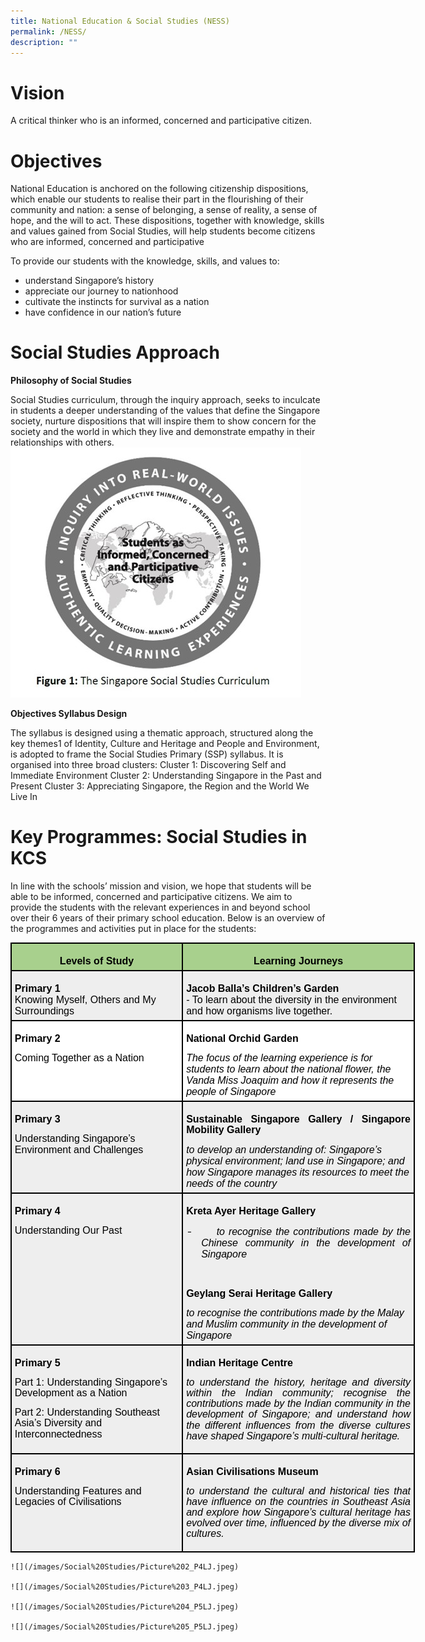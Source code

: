 ```yaml
---
title: National Education & Social Studies (NESS)
permalink: /NESS/
description: ""
---
```

# Vision
A critical thinker who is an informed, concerned and participative citizen. 

# Objectives
National Education is anchored on the following citizenship dispositions, which enable our students to realise their part in the flourishing of their community and nation: a sense of belonging, a sense of reality, a sense of hope, and the will to act. These dispositions, together with knowledge, skills and values gained from Social Studies, will help students become citizens who are informed, concerned and participative

To provide our students with the knowledge, skills, and values to: 
* understand Singapore’s history
* appreciate our journey to nationhood
* cultivate the instincts for survival as a nation 
* have confidence in our nation’s future

# Social Studies Approach
**Philosophy of Social Studies**

Social Studies curriculum, through the inquiry approach, seeks to inculcate in students a deeper understanding of the values that define the Singapore society, nurture dispositions that will inspire them to show concern for the society and the world in which they live and demonstrate empathy in their relationships with others.
![](/images/Social%20Studies/Picture1_SS.jpg)

**Objectives Syllabus Design**

The syllabus is designed using a thematic approach, structured along the key themes1 of Identity, Culture and Heritage and People and Environment, is adopted to frame the Social Studies Primary (SSP) syllabus. It is organised into three broad clusters: 
Cluster 1: Discovering Self and Immediate Environment
Cluster 2: Understanding Singapore in the Past and Present
Cluster 3: Appreciating Singapore, the Region and the World We Live In

# Key Programmes: Social Studies in KCS

In line with the schools’ mission and vision, we hope that students will be able to be informed, concerned and participative citizens. We aim to provide the students with the relevant experiences in and beyond school over their 6 years of their primary school education. Below is an overview of the programmes and activities put in place for the students:

<table style="width:485.4pt;margin-left:-.15pt;background:white;border-collapse:collapse;
 border:none;mso-border-alt:solid windowtext 1.5pt;mso-yfti-tbllook:1184;
 mso-border-insideh:1.5pt solid windowtext;mso-border-insidev:1.5pt solid windowtext" width="647" cellpadding="0" cellspacing="0" border="1" class="MsoNormalTable"><tbody><tr style="mso-yfti-irow:0;mso-yfti-firstrow:yes;height:9.5pt"><td style="width:203.3pt;border:solid windowtext 1.5pt;
  background:#A8D08D;mso-background-themecolor:accent6;mso-background-themetint:
  153;padding:3.75pt 3.75pt 3.75pt 3.75pt;height:9.5pt" valign="top" width="271"><p style="margin-bottom:0in;text-align:center;
  line-height:normal" align="center" class="MsoNormal"><b><span style="font-size:12.0pt;font-family:&quot;Arial&quot;,sans-serif;
  mso-fareast-font-family:&quot;Times New Roman&quot;;color:black">Levels of Study</span></b></p></td><td style="width:282.1pt;border:solid windowtext 1.5pt;
  border-left:none;mso-border-left-alt:solid windowtext 1.5pt;background:#A8D08D;
  mso-background-themecolor:accent6;mso-background-themetint:153;padding:3.75pt 3.75pt 3.75pt 3.75pt;
  height:9.5pt" valign="top" width="376"><p style="margin-bottom:0in;text-align:center;
  line-height:normal" align="center" class="MsoNormal"><b><span style="font-size:12.0pt;font-family:&quot;Arial&quot;,sans-serif;
  mso-fareast-font-family:&quot;Times New Roman&quot;;color:black">Learning Journeys</span></b></p></td></tr><tr style="mso-yfti-irow:1;height:50.55pt"><td style="width:203.3pt;border:solid windowtext 1.5pt;border-top:
  none;mso-border-top-alt:solid windowtext 1.5pt;background:#EEEEEE;padding:
  3.75pt 3.75pt 3.75pt 3.75pt;height:50.55pt" width="271"><p style="margin-bottom:0in;line-height:normal" class="MsoNormal"><b><span style="font-size:12.0pt;font-family:&quot;Arial&quot;,sans-serif;mso-fareast-font-family:
  &quot;Times New Roman&quot;;color:black">Primary 1<br></span></b><span style="font-size:12.0pt;font-family:&quot;Arial&quot;,sans-serif;
  mso-fareast-font-family:&quot;Times New Roman&quot;;color:black">Knowing Myself, Others and My Surroundings</span></p></td><td style="width:282.1pt;border-top:none;border-left:none;
  border-bottom:solid windowtext 1.5pt;border-right:solid windowtext 1.5pt;
  mso-border-top-alt:solid windowtext 1.5pt;mso-border-left-alt:solid windowtext 1.5pt;
  background:#EEEEEE;padding:3.75pt 3.75pt 3.75pt 3.75pt;height:50.55pt" width="376"><p style="margin-bottom:0in;line-height:normal" class="MsoNormal"><b><span style="font-size:12.0pt;font-family:&quot;Arial&quot;,sans-serif;mso-fareast-font-family:
  &quot;Times New Roman&quot;;color:black">Jacob Balla’s Children’s Garden<br></span></b><span style="font-size:12.0pt;font-family:&quot;Arial&quot;,sans-serif;
  mso-fareast-font-family:&quot;Times New Roman&quot;;color:black">- To learn about the diversity in the environment and how organisms live together.</span></p></td></tr><tr style="mso-yfti-irow:2;height:9.2pt"><td style="width:203.3pt;border:solid windowtext 1.5pt;
  border-top:none;mso-border-top-alt:solid windowtext 1.5pt;padding:3.75pt 3.75pt 3.75pt 3.75pt;
  height:9.2pt" valign="top" width="271"><p class="MsoNormal"><b><span style="font-size:12.0pt;line-height:107%;
  font-family:&quot;Arial&quot;,sans-serif;color:black;mso-color-alt:windowtext">Primary 2</span></b><b><span style="font-size:12.0pt;line-height:107%;font-family:
  &quot;Arial&quot;,sans-serif"></span></b></p><p style="margin-bottom:0in;line-height:normal" class="MsoNormal"><span style="font-size:12.0pt;font-family:&quot;Arial&quot;,sans-serif;color:black;
  mso-color-alt:windowtext">Coming Together as a Nation</span><span style="font-size:12.0pt;font-family:&quot;Arial&quot;,sans-serif;mso-fareast-font-family:
  &quot;Times New Roman&quot;;color:black"></span></p></td><td style="width:282.1pt;border-top:none;border-left:
  none;border-bottom:solid windowtext 1.5pt;border-right:solid windowtext 1.5pt;
  mso-border-top-alt:solid windowtext 1.5pt;mso-border-left-alt:solid windowtext 1.5pt;
  padding:3.75pt 3.75pt 3.75pt 3.75pt;height:9.2pt" valign="top" width="376"><p style="text-align:justify;text-justify:inter-ideograph" class="MsoNormal"><b><span style="font-size:12.0pt;line-height:107%;font-family:&quot;Arial&quot;,sans-serif;
  color:black;mso-color-alt:windowtext">National Orchid Garden</span></b><b><span style="font-size:12.0pt;line-height:107%;font-family:&quot;Arial&quot;,sans-serif"></span></b></p><p style="margin-bottom:0in;line-height:normal" class="MsoNormal"><i><span style="font-size:12.0pt;font-family:&quot;Arial&quot;,sans-serif;color:black;
  mso-color-alt:windowtext">The focus of the learning experience is for students to learn about the national flower, the Vanda Miss Joaquim and how it represents the people of Singapore</span></i><span style="font-size:12.0pt;
  font-family:&quot;Arial&quot;,sans-serif;mso-fareast-font-family:&quot;Times New Roman&quot;;
  color:black"></span></p></td></tr><tr style="mso-yfti-irow:3;height:9.2pt"><td style="width:203.3pt;border:solid windowtext 1.5pt;
  border-top:none;mso-border-top-alt:solid windowtext 1.5pt;background:#EEEEEE;
  padding:3.75pt 3.75pt 3.75pt 3.75pt;height:9.2pt" valign="top" width="271"><p class="MsoNormal"><b><span style="font-size:12.0pt;line-height:107%;
  font-family:&quot;Arial&quot;,sans-serif;color:black;mso-color-alt:windowtext">Primary 3</span></b><b><span style="font-size:12.0pt;line-height:107%;font-family:
  &quot;Arial&quot;,sans-serif"></span></b></p><p style="margin-bottom:0in;line-height:normal" class="MsoNormal"><span style="font-size:12.0pt;font-family:&quot;Arial&quot;,sans-serif;color:black;
  mso-color-alt:windowtext">Understanding Singapore’s Environment and Challenges</span><span style="font-size:12.0pt;font-family:&quot;Arial&quot;,sans-serif;
  mso-fareast-font-family:&quot;Times New Roman&quot;;color:black"></span></p></td><td style="width:282.1pt;border-top:none;border-left:
  none;border-bottom:solid windowtext 1.5pt;border-right:solid windowtext 1.5pt;
  mso-border-top-alt:solid windowtext 1.5pt;mso-border-left-alt:solid windowtext 1.5pt;
  background:#EEEEEE;padding:3.75pt 3.75pt 3.75pt 3.75pt;height:9.2pt" valign="top" width="376"><p style="text-align:justify;text-justify:inter-ideograph" class="MsoNormal"><b><span style="font-size:12.0pt;line-height:107%;font-family:&quot;Arial&quot;,sans-serif;
  color:black;mso-color-alt:windowtext">Sustainable Singapore Gallery / Singapore Mobility Gallery</span></b><b><span style="font-size:12.0pt;
  line-height:107%;font-family:&quot;Arial&quot;,sans-serif"></span></b></p><p style="margin-bottom:0in;line-height:normal" class="MsoNormal"><i><span style="font-size:12.0pt;font-family:&quot;Arial&quot;,sans-serif;color:black;
  mso-color-alt:windowtext">to develop an understanding of: Singapore’s physical environment; land use in Singapore; and how Singapore manages its resources to meet the needs of the country</span></i><span style="font-size:12.0pt;
  font-family:&quot;Arial&quot;,sans-serif;mso-fareast-font-family:&quot;Times New Roman&quot;;
  color:black"></span></p></td></tr><tr style="mso-yfti-irow:4;height:9.2pt"><td style="width:203.3pt;border:solid windowtext 1.5pt;
  border-top:none;mso-border-top-alt:solid windowtext 1.5pt;background:#EEEEEE;
  padding:3.75pt 3.75pt 3.75pt 3.75pt;height:9.2pt" valign="top" width="271"><p class="MsoNormal"><b><span style="font-size:12.0pt;line-height:107%;
  font-family:&quot;Arial&quot;,sans-serif;color:black;mso-color-alt:windowtext">Primary 4</span></b><b><span style="font-size:12.0pt;line-height:107%;font-family:
  &quot;Arial&quot;,sans-serif"></span></b></p><p style="margin-bottom:0in;line-height:normal" class="MsoNormal"><span style="font-size:12.0pt;font-family:&quot;Arial&quot;,sans-serif;color:black;
  mso-color-alt:windowtext">Understanding Our Past</span><span style="font-size:12.0pt;font-family:&quot;Arial&quot;,sans-serif;mso-fareast-font-family:
  &quot;Times New Roman&quot;;color:black"></span></p></td><td style="width:282.1pt;border-top:none;border-left:
  none;border-bottom:solid windowtext 1.5pt;border-right:solid windowtext 1.5pt;
  mso-border-top-alt:solid windowtext 1.5pt;mso-border-left-alt:solid windowtext 1.5pt;
  background:#EEEEEE;padding:3.75pt 3.75pt 3.75pt 3.75pt;height:9.2pt" valign="top" width="376"><p style="text-align:justify;text-justify:inter-ideograph" class="MsoNormal"><b><span style="font-size:12.0pt;line-height:107%;font-family:&quot;Arial&quot;,sans-serif;
  color:black;mso-color-alt:windowtext">Kreta Ayer Heritage Gallery</span></b><b><span style="font-size:12.0pt;line-height:107%;font-family:&quot;Arial&quot;,sans-serif"></span></b></p><p style="margin-top:0in;margin-right:0in;
  margin-bottom:0in;margin-left:.25in;mso-add-space:auto;text-align:justify;
  text-justify:inter-ideograph;text-indent:-.25in;line-height:normal;
  mso-list:l0 level1 lfo1" class="MsoListParagraphCxSpFirst"><span style="font-size:12.0pt;
  mso-ascii-font-family:Calibri;mso-fareast-font-family:Calibri;mso-hansi-font-family:
  Calibri;mso-bidi-font-family:Calibri;mso-bidi-font-style:italic"><span style="mso-list:Ignore">-<span style="font:7.0pt &quot;Times New Roman&quot;">&nbsp;&nbsp;&nbsp;&nbsp;&nbsp;&nbsp;&nbsp;&nbsp;&nbsp; </span></span></span><i><span style="font-size:12.0pt;font-family:
  &quot;Arial&quot;,sans-serif;color:black;mso-color-alt:windowtext">to recognise the contributions made by the Chinese community in the development of Singapore</span></i><i><span style="font-size:12.0pt;font-family:&quot;Arial&quot;,sans-serif"></span></i></p><p style="margin-left:.25in;mso-add-space:
  auto;text-align:justify;text-justify:inter-ideograph" class="MsoListParagraphCxSpLast"><i><span style="font-size:12.0pt;line-height:107%;font-family:&quot;Arial&quot;,sans-serif">&nbsp;</span></i></p><p style="text-align:justify;text-justify:inter-ideograph" class="MsoNormal"><b><span style="font-size:12.0pt;line-height:107%;font-family:&quot;Arial&quot;,sans-serif;
  color:black;mso-color-alt:windowtext">Geylang Serai Heritage Gallery</span></b><b><span style="font-size:12.0pt;line-height:107%;font-family:&quot;Arial&quot;,sans-serif"></span></b></p><p style="margin-bottom:0in;line-height:normal" class="MsoNormal"><i><span style="font-size:12.0pt;font-family:&quot;Arial&quot;,sans-serif;color:black;
  mso-color-alt:windowtext">to recognise the contributions made by the Malay and Muslim community in the development of Singapore</span></i><span style="font-size:12.0pt;font-family:&quot;Arial&quot;,sans-serif;mso-fareast-font-family:
  &quot;Times New Roman&quot;;color:black"></span></p></td></tr><tr style="mso-yfti-irow:5;height:9.2pt"><td style="width:203.3pt;border:solid windowtext 1.5pt;
  border-top:none;mso-border-top-alt:solid windowtext 1.5pt;background:#EEEEEE;
  padding:3.75pt 3.75pt 3.75pt 3.75pt;height:9.2pt" valign="top" width="271"><p class="MsoNormal"><b><span style="font-size:12.0pt;line-height:107%;
  font-family:&quot;Arial&quot;,sans-serif;color:black;mso-color-alt:windowtext">Primary 5</span></b><b><span style="font-size:12.0pt;line-height:107%;font-family:
  &quot;Arial&quot;,sans-serif"></span></b></p><p class="MsoNormal"><span style="font-size:12.0pt;line-height:107%;font-family:
  &quot;Arial&quot;,sans-serif;color:black;mso-color-alt:windowtext">Part 1: Understanding Singapore’s Development as a Nation</span><span style="font-size:12.0pt;line-height:107%;font-family:&quot;Arial&quot;,sans-serif"></span></p><p class="MsoNormal"><span style="font-size:12.0pt;line-height:107%;font-family:
  &quot;Arial&quot;,sans-serif;color:black;mso-color-alt:windowtext">Part 2: Understanding Southeast Asia’s Diversity and Interconnectedness</span><b><span style="font-size:12.0pt;line-height:107%;font-family:&quot;Arial&quot;,sans-serif"></span></b></p></td><td style="width:282.1pt;border-top:none;border-left:
  none;border-bottom:solid windowtext 1.5pt;border-right:solid windowtext 1.5pt;
  mso-border-top-alt:solid windowtext 1.5pt;mso-border-left-alt:solid windowtext 1.5pt;
  background:#EEEEEE;padding:3.75pt 3.75pt 3.75pt 3.75pt;height:9.2pt" valign="top" width="376"><p style="text-align:justify;text-justify:inter-ideograph" class="MsoNormal"><b><span style="font-size:12.0pt;line-height:107%;font-family:&quot;Arial&quot;,sans-serif;
  color:black;mso-color-alt:windowtext">Indian Heritage Centre</span></b><b><span style="font-size:12.0pt;line-height:107%;font-family:&quot;Arial&quot;,sans-serif"></span></b></p><p style="text-align:justify;text-justify:inter-ideograph" class="MsoNormal"><i><span style="font-size:12.0pt;line-height:107%;font-family:&quot;Arial&quot;,sans-serif;
  color:black;mso-color-alt:windowtext">to understand the history, heritage and diversity within the Indian community; recognise the contributions made by the Indian community in the development of Singapore; and understand how the different influences from the diverse cultures have shaped Singapore’s multi-cultural heritage.</span></i><b><span style="font-size:12.0pt;
  line-height:107%;font-family:&quot;Arial&quot;,sans-serif"></span></b></p></td></tr><tr style="mso-yfti-irow:6;mso-yfti-lastrow:yes;height:9.2pt"><td style="width:203.3pt;border:solid windowtext 1.5pt;
  border-top:none;mso-border-top-alt:solid windowtext 1.5pt;background:#EEEEEE;
  padding:3.75pt 3.75pt 3.75pt 3.75pt;height:9.2pt" valign="top" width="271"><p class="MsoNormal"><b><span style="font-size:12.0pt;line-height:107%;
  font-family:&quot;Arial&quot;,sans-serif;color:black;mso-color-alt:windowtext">Primary 6</span></b><b><span style="font-size:12.0pt;line-height:107%;font-family:
  &quot;Arial&quot;,sans-serif"></span></b></p><p class="MsoNormal"><span style="font-size:12.0pt;line-height:107%;font-family:
  &quot;Arial&quot;,sans-serif;color:black;mso-color-alt:windowtext">Understanding Features and Legacies of Civilisations</span><b><span style="font-size:12.0pt;
  line-height:107%;font-family:&quot;Arial&quot;,sans-serif"></span></b></p></td><td style="width:282.1pt;border-top:none;border-left:
  none;border-bottom:solid windowtext 1.5pt;border-right:solid windowtext 1.5pt;
  mso-border-top-alt:solid windowtext 1.5pt;mso-border-left-alt:solid windowtext 1.5pt;
  background:#EEEEEE;padding:3.75pt 3.75pt 3.75pt 3.75pt;height:9.2pt" valign="top" width="376"><p style="text-align:justify;text-justify:inter-ideograph" class="MsoNormal"><b><span style="font-size:12.0pt;line-height:107%;font-family:&quot;Arial&quot;,sans-serif;
  color:black;mso-color-alt:windowtext">Asian Civilisations Museum</span></b><b><span style="font-size:12.0pt;line-height:107%;font-family:&quot;Arial&quot;,sans-serif"></span></b></p><p style="text-align:justify;text-justify:inter-ideograph" class="MsoNormal"><i><span style="font-size:12.0pt;line-height:107%;font-family:&quot;Arial&quot;,sans-serif;
  color:black;mso-color-alt:windowtext">to understand the cultural and historical ties that have influence on the countries in Southeast Asia and explore how Singapore’s cultural heritage has evolved over time, influenced by the diverse mix of cultures.</span></i><b><span style="font-size:12.0pt;
  line-height:107%;font-family:&quot;Arial&quot;,sans-serif"></span></b></p></td></tr></tbody></table>
	
	![](/images/Social%20Studies/Picture%202_P4LJ.jpeg)
	
	![](/images/Social%20Studies/Picture%203_P4LJ.jpeg)
	
	![](/images/Social%20Studies/Picture%204_P5LJ.jpeg)
	
	![](/images/Social%20Studies/Picture%205_P5LJ.jpeg)